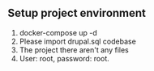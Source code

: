 ## Setup project environment
1. docker-compose up -d
2. Please import drupal.sql codebase
3. The project there aren't any files
4. User: root, password: root.
